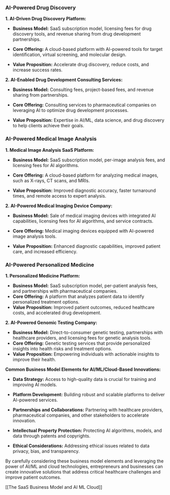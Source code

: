 ### AI-Powered Drug Discovery

**1. AI-Driven Drug Discovery Platform:**

- **Business Model:** SaaS subscription model, licensing fees for drug discovery tools, and revenue sharing from drug development partnerships.
- **Core Offering:** A cloud-based platform with AI-powered tools for target identification, virtual screening, and molecular design.  
    
- **Value Proposition:** Accelerate drug discovery, reduce costs, and increase success rates.

**2. AI-Enabled Drug Development Consulting Services:**

- **Business Model:** Consulting fees, project-based fees, and revenue sharing from partnerships.
- **Core Offering:** Consulting services to pharmaceutical companies on leveraging AI to optimize drug development processes.  
    
- **Value Proposition:** Expertise in AI/ML, data science, and drug discovery to help clients achieve their goals.  
    

### AI-Powered Medical Image Analysis

**1. Medical Image Analysis SaaS Platform:**

- **Business Model:** SaaS subscription model, per-image analysis fees, and licensing fees for AI algorithms.
- **Core Offering:** A cloud-based platform for analyzing medical images, such as X-rays, CT scans, and MRIs.  
    
- **Value Proposition:** Improved diagnostic accuracy, faster turnaround times, and remote access to expert analysis.  
    

**2. AI-Powered Medical Imaging Device Company:**

- **Business Model:** Sale of medical imaging devices with integrated AI capabilities, licensing fees for AI algorithms, and service contracts.
- **Core Offering:** Medical imaging devices equipped with AI-powered image analysis tools.  
    
- **Value Proposition:** Enhanced diagnostic capabilities, improved patient care, and increased efficiency.  
    

### AI-Powered Personalized Medicine

**1. Personalized Medicine Platform:**

- **Business Model:** SaaS subscription model, per-patient analysis fees, and partnerships with pharmaceutical companies.
- **Core Offering:** A platform that analyzes patient data to identify personalized treatment options.
- **Value Proposition:** Improved patient outcomes, reduced healthcare costs, and accelerated drug development.

**2. AI-Powered Genomic Testing Company:**

- **Business Model:** Direct-to-consumer genetic testing, partnerships with healthcare providers, and licensing fees for genetic analysis tools.
- **Core Offering:** Genetic testing services that provide personalized insights into health risks and treatment options.
- **Value Proposition:** Empowering individuals with actionable insights to improve their health.

**Common Business Model Elements for AI/ML/Cloud-Based Innovations:**

- **Data Strategy:** Access to high-quality data is crucial for training and improving AI models.  
    
- **Platform Development:** Building robust and scalable platforms to deliver AI-powered services.
- **Partnerships and Collaborations:** Partnering with healthcare providers, pharmaceutical companies, and other stakeholders to accelerate innovation.
- **Intellectual Property Protection:** Protecting AI algorithms, models, and data through patents and copyrights.  
    
- **Ethical Considerations:** Addressing ethical issues related to data privacy, bias, and transparency.  
    

By carefully considering these business model elements and leveraging the power of AI/ML and cloud technologies, entrepreneurs and businesses can create innovative solutions that address critical healthcare challenges and improve patient outcomes.

[[The SaaS Business Model and AI ML Cloud]]
